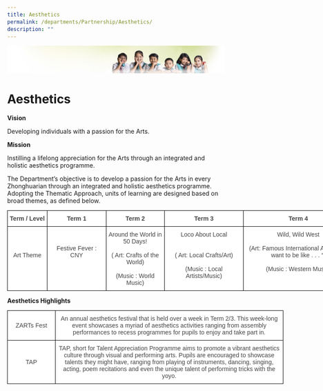 ```yaml
---
title: Aesthetics
permalink: /departments/Partnership/Aesthetics/
description: ""
---
```


![](/images/Banner.jpg)

Aesthetics 
===========

**Vision**

Developing individuals with a passion for the Arts.

**Mission**

Instilling a lifelong appreciation for the Arts through an integrated and holistic aesthetics programme.

The Department’s objective is to develop a passion for the Arts in every Zhonghuarian through an integrated and holistic aesthetics programme. Adopting the Thematic Approach, units of learning are designed based on broad themes, as defined below.

<style type="text/css">
.tg  {border-collapse:collapse;border-spacing:0;}
.tg td{border-color:black;border-style:solid;border-width:1px;font-family:Arial, sans-serif;font-size:14px;
  overflow:hidden;padding:10px 5px;word-break:normal;}
.tg th{border-color:black;border-style:solid;border-width:1px;font-family:Arial, sans-serif;font-size:14px;
  font-weight:normal;overflow:hidden;padding:10px 5px;word-break:normal;}
.tg .tg-sxkx{background-color:#FFF;color:#454545;text-align:center;vertical-align:top}
.tg .tg-2fwu{background-color:#FFF;color:#454545;font-weight:bold;text-align:center;vertical-align:top}
</style>
<table class="tg" style="undefined;table-layout: fixed; width: 802px">
<colgroup>
<col style="width: 92px">
<col style="width: 137px">
<col style="width: 135px">
<col style="width: 184px">
<col style="width: 254px">
</colgroup>
<thead>
  <tr>
    <th class="tg-2fwu">Term / Level</th>
    <th class="tg-2fwu">Term 1</th>
    <th class="tg-2fwu">Term 2</th>
    <th class="tg-2fwu">Term 3</th>
    <th class="tg-2fwu">Term 4</th>
  </tr>
</thead>
<tbody>
  <tr>
    <td class="tg-sxkx"><br><br><br>Art Theme</td>
    <td class="tg-sxkx"><br><br>Festive Fever : CNY<br><br> </td>
    <td class="tg-sxkx">Around the World in 50 Days!<br><br>( Art: Crafts of the World)<br><br>(Music : World Music)</td>
    <td class="tg-sxkx">Loco About Local<br><br> <br>( Art: Local Crafts/Art)<br><br>(Music : Local Artists/Music)</td>
    <td class="tg-sxkx">Wild, Wild West<br><br>(Art: Famous International Artists – “I want to be like . . . “)<br><br>(Music : Western Music)</td>
  </tr>
</tbody>
</table>

**Aesthetics Highlights**

<style type="text/css">
.tg  {border-collapse:collapse;border-spacing:0;}
.tg td{border-color:black;border-style:solid;border-width:1px;font-family:Arial, sans-serif;font-size:14px;
  overflow:hidden;padding:10px 5px;word-break:normal;}
.tg th{border-color:black;border-style:solid;border-width:1px;font-family:Arial, sans-serif;font-size:14px;
  font-weight:normal;overflow:hidden;padding:10px 5px;word-break:normal;}
.tg .tg-sxkx{background-color:#FFF;color:#454545;text-align:center;vertical-align:top}
</style>
<table class="tg" style="undefined;table-layout: fixed; width: 640px">
<colgroup>
<col style="width: 111px">
<col style="width: 529px">
</colgroup>
<thead>
  <tr>
    <th class="tg-sxkx"><br>ZARTs Fest</th>
    <th class="tg-sxkx">An annual aesthetics festival that is held over a week in Term 2/3.  This week-long event showcases a myriad of aesthetics activities ranging from assembly performances to recess programmes for pupils to enjoy and take part in.</th>
  </tr>
</thead>
<tbody>
  <tr>
    <td class="tg-sxkx"><br><br>TAP</td>
    <td class="tg-sxkx">TAP, short for Talent Appreciation Programme aims to promote a vibrant aesthetics culture through visual and performing arts.  Pupils are encouraged to showcase talents they might have, ranging from playing of instruments, dancing, singing, acting, poem recitations and even the unique talent of performing tricks with the yoyo.</td>
  </tr>
</tbody>
</table>